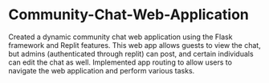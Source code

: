 # Community-Chat-Web-Application
Created a dynamic community chat web application using the Flask framework and Replit features. This web app allows guests to view the chat, but admins (authenticated through replit) can post, and certain individuals can edit the chat as well. Implemented app routing to allow users to navigate the web application and perform various tasks.
